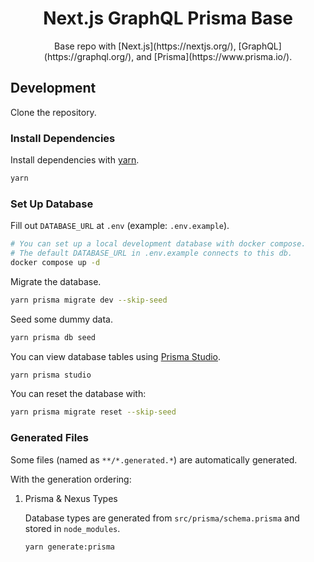 <div align="center">
<h1>Next.js GraphQL Prisma Base</h1>
<span>Base repo with [Next.js](https://nextjs.org/), [GraphQL](https://graphql.org/), and [Prisma](https://www.prisma.io/).</span>
</div>

## Development

Clone the repository.

### Install Dependencies

Install dependencies with [yarn](https://yarnpkg.com/).

```bash
yarn
```

### Set Up Database

Fill out `DATABASE_URL` at `.env` (example: `.env.example`).

```bash
# You can set up a local development database with docker compose.
# The default DATABASE_URL in .env.example connects to this db.
docker compose up -d
```

Migrate the database.

```bash
yarn prisma migrate dev --skip-seed
```

Seed some dummy data.

```bash
yarn prisma db seed
```

You can view database tables using [Prisma Studio](https://www.prisma.io/studio).

```bash
yarn prisma studio
```

You can reset the database with:

```bash
yarn prisma migrate reset --skip-seed
```

### Generated Files

Some files (named as `**/*.generated.*`) are automatically generated.

With the generation ordering:

1. Prisma & Nexus Types

   Database types are generated from `src/prisma/schema.prisma` and stored in `node_modules`.

   ```bash
   yarn generate:prisma
   ```
